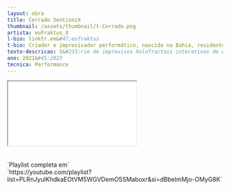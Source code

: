 ```yaml
---
layout: obra
title: Cerrado SentioniX
thumbnail: /assets/thumbnail/t-Cerrado.png
artista: euFraktus_X
l-bio: linktr.ee&#47;eufraktus
t-bio: Criador e improvisador performático, nascido na Bahia, residente em Bras&#237;lia,  graduado em Música &#40;bacharel&#41;, mestre em Comunica&#231;&#227;o, especialista em Filosofia e Semiótica, doutor em Arte Contemporânea, pós&#45;graduado em Machine Learning e Intelig&#234;ncia Artificial. É pesquisador, conferencista e compositor de trabalhos experimentais e de trilhas musicais interativas para Teatro, Dan&#231;a, V&#237;deo e Performance desde os anos 1980, tendo se apresentado em mais de 20 pa&#237;ses na África, Am&#233;rica, Ásia e Europa. Regente da BSBLOrk&#45;Orquestra de Laptops de Bras&#237;lia, fundada em 2012,  foi aluno de composi&#231;&#227;o musical de H.&#45;J. Koellreutter e de Conrado Silva, toca guitarra no trio Gárgula, c&#237;tara indiana no trio Bioborgs, live electronics no Duo FraXtar &#40;Stellatum_&#41;, Duo 42 &#40;Julius Fujak&#41;, Duo JandriX &#40;Marika Morselli&#41; e &#233; conhecido como DJ euFraktus na cena do Trance e Deep House. Autor de livros e artigos em Música, Est&#233;tica e Semiótica. Desenvolvedor de software para interatividade digital, música fractal e Intelig&#234;ncia Artificialmente Aumentada em Max&#47;MSP.
texto-descricao: S&#233;rie de improvisos holofractais interativos de euFraktus_X &#40;aka Eufrasio Prates&#41; baseados em sons do Cerrado brasileiro.
ano: 2021&#45;2023
tecnica: Performance
---
```

<div class="embed-responsive embed-responsive-16by9">
    <iframe class="embed-responsive-item" src="/assets/videos/Cerrado.mp4"></iframe>
</div>
 <br><br> `Playlist completa em`<br>     `https://youtube.com/playlist?list=PLRnJyuIKhdkaEOtVM5WGVDemO5SMaboxr&si=dBbelmMjo-OMyG8K`
